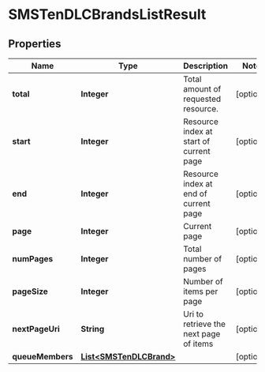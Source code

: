 

# SMSTenDLCBrandsListResult


## Properties

Name | Type | Description | Notes
------------ | ------------- | ------------- | -------------
**total** | **Integer** | Total amount of requested resource. |  [optional]
**start** | **Integer** | Resource index at start of current page |  [optional]
**end** | **Integer** | Resource index at end of current page |  [optional]
**page** | **Integer** | Current page |  [optional]
**numPages** | **Integer** | Total number of pages |  [optional]
**pageSize** | **Integer** | Number of items per page |  [optional]
**nextPageUri** | **String** | Uri to retrieve the next page of items |  [optional]
**queueMembers** | [**List&lt;SMSTenDLCBrand&gt;**](SMSTenDLCBrand.md) |  |  [optional]



